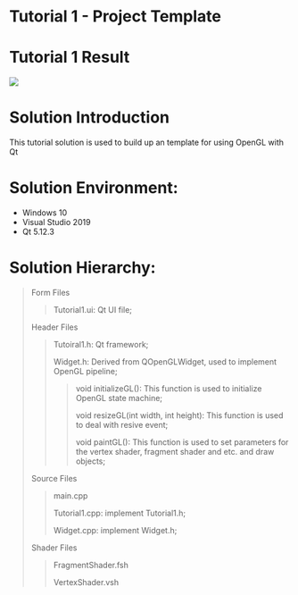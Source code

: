 Tutorial 1 - Project Template
=============================

# Tutorial 1 Result
![](https://github.com/jingyangcarl/QtOpenGLTutorials/blob/master/Code/Tutorial1/Tutorial1/result.jpg)

# Solution Introduction
This tutorial solution is used to build up an template for using OpenGL with Qt

# Solution Environment:
* Windows 10
* Visual Studio 2019
* Qt 5.12.3

# Solution Hierarchy:
> Form Files
>> Tutorial1.ui: Qt UI file;
>
> Header Files
>> Tutoiral1.h: Qt framework;
>>
>> Widget.h: Derived from QOpenGLWidget, used to implement OpenGL pipeline;
>>
>>> void initializeGL(): This function is used to initialize OpenGL state machine;
>>> 
>>> void resizeGL(int width, int height): This function is used to deal with resive event;
>>>
>>> void paintGL(): This function is used to set parameters for the vertex shader, fragment shader and etc. and draw objects;
>>
>
> Source Files
>> main.cpp
>>
>> Tutorial1.cpp: implement Tutorial1.h;
>>
>> Widget.cpp: implement Widget.h;
>
> Shader Files
>> FragmentShader.fsh
>>
>> VertexShader.vsh
>
